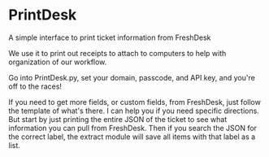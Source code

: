 # PrintDesk
A simple interface to print ticket information from FreshDesk

We use it to print out receipts to attach to computers to help with organization
of our workflow.

Go into PrintDesk.py, set your domain, passcode, and API key, and you're off to the races!

If you need to get more fields, or custom fields, from FreshDesk, just follow the template of what's there. 
I can help you if you need specific directions. But start by just printing the entire JSON of the ticket to
see what information you can pull from FreshDesk. Then if you search the JSON for the correct label, the extract
module will save all items with that label as a list. 
